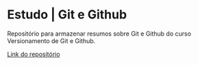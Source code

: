 
#   Estudo | Git e Github


Repositório para armazenar resumos sobre Git e Github do curso Versionamento de Git e Github.

[Link do repositório](https://github.com/Matheus-HMPaiva/StudyGit)

